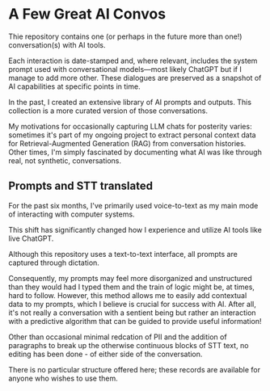 # A Few Great AI Convos

Thie repository contains one (or perhaps in the future more than one!) conversation(s) with AI tools. 

Each interaction is date-stamped and, where relevant, includes the system prompt used with conversational models—most likely ChatGPT but if I manage to add more other. These dialogues are preserved as a snapshot of AI capabilities at specific points in time.

In the past, I created an extensive library of AI prompts and outputs. This collection is a more curated version of those conversations.

My motivations for occasionally capturing LLM chats for posterity varies: sometimes it's part of my ongoing project to extract personal context data for Retrieval-Augmented Generation (RAG) from conversation histories. Other times, I'm simply fascinated by documenting what AI was like through real, not synthetic, conversations.

## Prompts and STT translated

For the past six months, I've primarily used voice-to-text as my main mode of interacting with computer systems. 

This shift has significantly changed how I experience and utilize AI tools like live ChatGPT. 

Although this repository uses a text-to-text interface, all prompts are captured through dictation. 

Consequently, my prompts may feel more disorganized and unstructured than they would had I typed them and the train of logic might be, at times, hard to follow. However, this method allows me to easily add contextual data to my prompts, which I believe is crucial for success with AI. After all, it's not really a conversation with a sentient being but rather an interaction with a predictive algorithm that can be guided to provide useful information!

Other than occasional minimal redcation of PII and the addition of paragraphs to break up the otherwise continuous blocks of STT text, no editing has been done - of either side of the conversation.

There is no particular structure offered here; these records are available for anyone who wishes to use them. 
